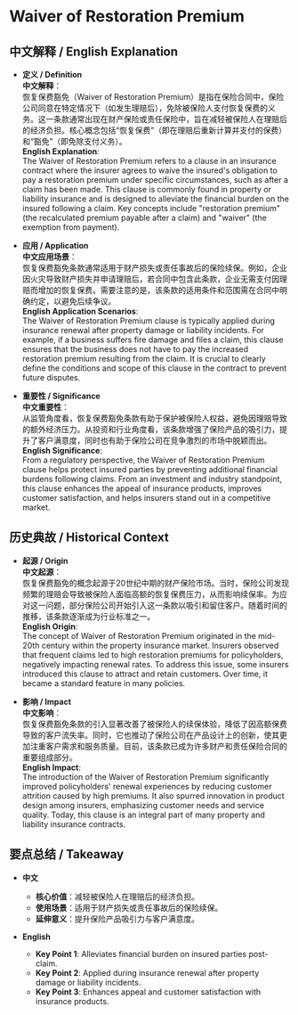 # Waiver of Restoration Premium

## 中文解释 / English Explanation

* **定义 / Definition**  
  **中文解释**：  
  恢复保费豁免（Waiver of Restoration Premium）是指在保险合同中，保险公司同意在特定情况下（如发生理赔后），免除被保险人支付恢复保费的义务。这一条款通常出现在财产保险或责任保险中，旨在减轻被保险人在理赔后的经济负担。核心概念包括“恢复保费”（即在理赔后重新计算并支付的保费）和“豁免”（即免除支付义务）。  
  **English Explanation**:  
  The Waiver of Restoration Premium refers to a clause in an insurance contract where the insurer agrees to waive the insured's obligation to pay a restoration premium under specific circumstances, such as after a claim has been made. This clause is commonly found in property or liability insurance and is designed to alleviate the financial burden on the insured following a claim. Key concepts include "restoration premium" (the recalculated premium payable after a claim) and "waiver" (the exemption from payment).

* **应用 / Application**  
  **中文应用场景**：  
  恢复保费豁免条款通常适用于财产损失或责任事故后的保险续保。例如，企业因火灾导致财产损失并申请理赔后，若合同中包含此条款，企业无需支付因理赔而增加的恢复保费。需要注意的是，该条款的适用条件和范围需在合同中明确约定，以避免后续争议。  
  **English Application Scenarios**:  
  The Waiver of Restoration Premium clause is typically applied during insurance renewal after property damage or liability incidents. For example, if a business suffers fire damage and files a claim, this clause ensures that the business does not have to pay the increased restoration premium resulting from the claim. It is crucial to clearly define the conditions and scope of this clause in the contract to prevent future disputes.

* **重要性 / Significance**  
  **中文重要性**：  
  从监管角度看，恢复保费豁免条款有助于保护被保险人权益，避免因理赔导致的额外经济压力。从投资和行业角度看，该条款增强了保险产品的吸引力，提升了客户满意度，同时也有助于保险公司在竞争激烈的市场中脱颖而出。  
  **English Significance**:  
  From a regulatory perspective, the Waiver of Restoration Premium clause helps protect insured parties by preventing additional financial burdens following claims. From an investment and industry standpoint, this clause enhances the appeal of insurance products, improves customer satisfaction, and helps insurers stand out in a competitive market.

## 历史典故 / Historical Context

* **起源 / Origin**  
  **中文起源**：  
  恢复保费豁免的概念起源于20世纪中期的财产保险市场。当时，保险公司发现频繁的理赔会导致被保险人面临高额的恢复保费压力，从而影响续保率。为应对这一问题，部分保险公司开始引入这一条款以吸引和留住客户。随着时间的推移，该条款逐渐成为行业标准之一。  
  **English Origin**:  
  The concept of Waiver of Restoration Premium originated in the mid-20th century within the property insurance market. Insurers observed that frequent claims led to high restoration premiums for policyholders, negatively impacting renewal rates. To address this issue, some insurers introduced this clause to attract and retain customers. Over time, it became a standard feature in many policies.

* **影响 / Impact**  
  **中文影响**：  
  恢复保费豁免条款的引入显著改善了被保险人的续保体验，降低了因高额保费导致的客户流失率。同时，它也推动了保险公司在产品设计上的创新，使其更加注重客户需求和服务质量。目前，该条款已成为许多财产和责任保险合同的重要组成部分。  
  **English Impact**:  
  The introduction of the Waiver of Restoration Premium significantly improved policyholders' renewal experiences by reducing customer attrition caused by high premiums. It also spurred innovation in product design among insurers, emphasizing customer needs and service quality. Today, this clause is an integral part of many property and liability insurance contracts.

## 要点总结 / Takeaway

* **中文**  
  - **核心价值**：减轻被保险人在理赔后的经济负担。
  - **使用场景**：适用于财产损失或责任事故后的保险续保。
  - **延伸意义**：提升保险产品吸引力与客户满意度。

* **English**  
  - **Key Point 1**: Alleviates financial burden on insured parties post-claim.
  - **Key Point 2**: Applied during insurance renewal after property damage or liability incidents.
  - **Key Point 3**: Enhances appeal and customer satisfaction with insurance products.